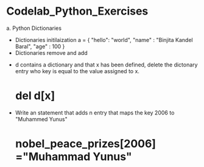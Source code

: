 # Codelab_Python_Exercises

a. Python Dictionaries
- Dictionaries initilaization
    a = {
      "hello": "world",
      "name" : "Binjita Kandel Baral",
      "age" : 100
       }
- Dictionaries remove and add
 
* d contains a dictionary and that x has been defined, delete the dictonary entry who key is equal to the value assigned to x.
  # del d[x]

* Write an statement that adds n entry that maps the key 2006 to "Muhammed Yunus"
  # nobel_peace_prizes[2006] ="Muhammad Yunus"
